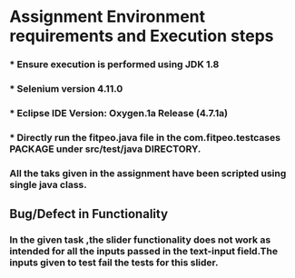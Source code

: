 # Assignment Environment requirements and Execution steps

### * Ensure execution is performed using JDK 1.8
### * Selenium version 4.11.0
### * Eclipse IDE Version: Oxygen.1a Release (4.7.1a) 

### * Directly run the fitpeo.java file in the com.fitpeo.testcases PACKAGE  under src/test/java DIRECTORY.
###     All the taks given in the assignment have been scripted using single java class.


## Bug/Defect in Functionality
### In the given task ,the slider functionality does not work as intended for all the inputs passed in the text-input field.The inputs given to test fail the tests for this     slider. 
    
       

